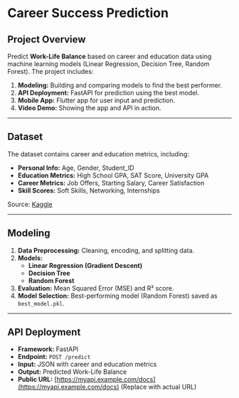 # Career Success Prediction

## Project Overview
Predict **Work-Life Balance** based on career and education data using machine learning models (Linear Regression, Decision Tree, Random Forest). The project includes:
1. **Modeling:** Building and comparing models to find the best performer.
2. **API Deployment:** FastAPI for prediction using the best model.
3. **Mobile App:** Flutter app for user input and prediction.
4. **Video Demo:** Showing the app and API in action.

---

## Dataset
The dataset contains career and education metrics, including:
- **Personal Info:** Age, Gender, Student_ID
- **Education Metrics:** High School GPA, SAT Score, University GPA
- **Career Metrics:** Job Offers, Starting Salary, Career Satisfaction
- **Skill Scores:** Soft Skills, Networking, Internships

Source: [Kaggle](https://www.kaggle.com/)

---

## Modeling
1. **Data Preprocessing:** Cleaning, encoding, and splitting data.
2. **Models:**
   - **Linear Regression (Gradient Descent)**
   - **Decision Tree**
   - **Random Forest**
3. **Evaluation:** Mean Squared Error (MSE) and R² score.
4. **Model Selection:** Best-performing model (Random Forest) saved as `best_model.pkl`.

---

## API Deployment
- **Framework:** FastAPI
- **Endpoint:** `POST /predict`
- **Input:** JSON with career and education metrics
- **Output:** Predicted Work-Life Balance
- **Public URL:** [https://myapi.example.com/docs](https://myapi.example.com/docs) (Replace with actual URL)
